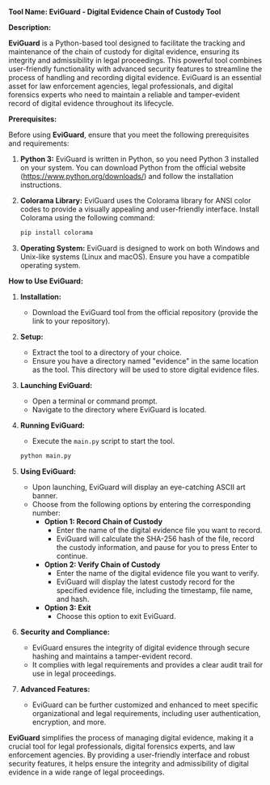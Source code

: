 **Tool Name: EviGuard - Digital Evidence Chain of Custody Tool**

**Description:**

**EviGuard** is a Python-based tool designed to facilitate the tracking and maintenance of the chain of custody for digital evidence, ensuring its integrity and admissibility in legal proceedings. This powerful tool combines user-friendly functionality with advanced security features to streamline the process of handling and recording digital evidence. EviGuard is an essential asset for law enforcement agencies, legal professionals, and digital forensics experts who need to maintain a reliable and tamper-evident record of digital evidence throughout its lifecycle.

**Prerequisites:**

Before using **EviGuard**, ensure that you meet the following prerequisites and requirements:

1. **Python 3:** EviGuard is written in Python, so you need Python 3 installed on your system. You can download Python from the official website (https://www.python.org/downloads/) and follow the installation instructions.

2. **Colorama Library:** EviGuard uses the Colorama library for ANSI color codes to provide a visually appealing and user-friendly interface. Install Colorama using the following command:

   ```bash
   pip install colorama
   ```

3. **Operating System:** EviGuard is designed to work on both Windows and Unix-like systems (Linux and macOS). Ensure you have a compatible operating system.

**How to Use EviGuard:**

1. **Installation:**
   - Download the EviGuard tool from the official repository (provide the link to your repository).

2. **Setup:**
   - Extract the tool to a directory of your choice.
   - Ensure you have a directory named "evidence" in the same location as the tool. This directory will be used to store digital evidence files.

3. **Launching EviGuard:**
   - Open a terminal or command prompt.
   - Navigate to the directory where EviGuard is located.

4. **Running EviGuard:**
   - Execute the `main.py` script to start the tool.

   ```bash
   python main.py
   ```

5. **Using EviGuard:**
   - Upon launching, EviGuard will display an eye-catching ASCII art banner.
   - Choose from the following options by entering the corresponding number:
     - **Option 1: Record Chain of Custody**
       - Enter the name of the digital evidence file you want to record.
       - EviGuard will calculate the SHA-256 hash of the file, record the custody information, and pause for you to press Enter to continue.
     - **Option 2: Verify Chain of Custody**
       - Enter the name of the digital evidence file you want to verify.
       - EviGuard will display the latest custody record for the specified evidence file, including the timestamp, file name, and hash.
     - **Option 3: Exit**
       - Choose this option to exit EviGuard.

6. **Security and Compliance:**
   - EviGuard ensures the integrity of digital evidence through secure hashing and maintains a tamper-evident record.
   - It complies with legal requirements and provides a clear audit trail for use in legal proceedings.

7. **Advanced Features:**
   - EviGuard can be further customized and enhanced to meet specific organizational and legal requirements, including user authentication, encryption, and more.

**EviGuard** simplifies the process of managing digital evidence, making it a crucial tool for legal professionals, digital forensics experts, and law enforcement agencies. By providing a user-friendly interface and robust security features, it helps ensure the integrity and admissibility of digital evidence in a wide range of legal proceedings.
